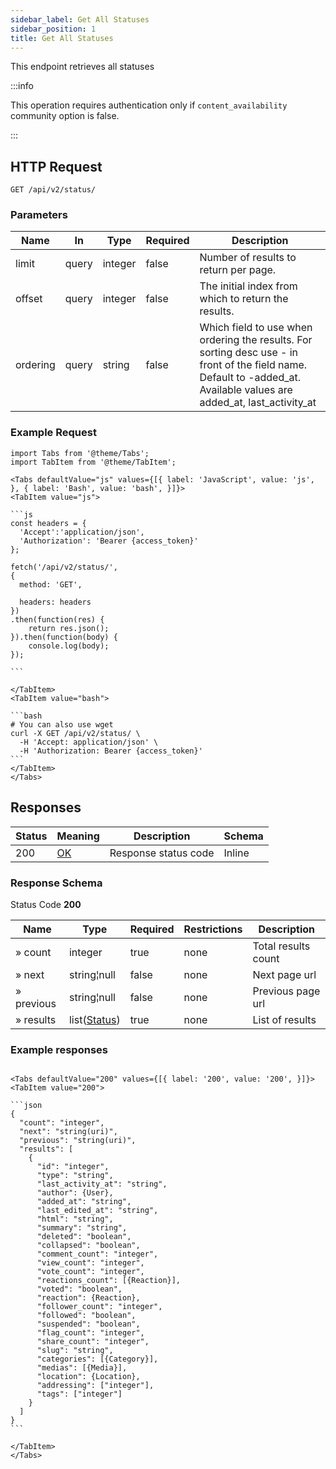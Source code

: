 ```yaml
---
sidebar_label: Get All Statuses
sidebar_position: 1
title: Get All Statuses
---
```


This endpoint retrieves all statuses

:::info

This operation requires authentication only if `content_availability` community option is false.

:::

## HTTP Request

`GET /api/v2/status/`

### Parameters

| Name     | In    | Type    | Required | Description                                                                                                                                                            |
|----------|-------|---------|----------|------------------------------------------------------------------------------------------------------------------------------------------------------------------------|
| limit    | query | integer | false    | Number of results to return per page.                                                                                                                                  |
| offset   | query | integer | false    | The initial index from which to return the results.                                                                                                                    |
| ordering | query | string  | false    | Which field to use when ordering the results. For sorting desc use - in front of the field name. Default to -added_at. Available values are added_at, last_activity_at |

### Example Request

````mdx-code-block
import Tabs from '@theme/Tabs';
import TabItem from '@theme/TabItem';

<Tabs defaultValue="js" values={[{ label: 'JavaScript', value: 'js', }, { label: 'Bash', value: 'bash', }]}>
<TabItem value="js">

```js
const headers = {
  'Accept':'application/json',
  'Authorization': 'Bearer {access_token}'
};

fetch('/api/v2/status/',
{
  method: 'GET',

  headers: headers
})
.then(function(res) {
    return res.json();
}).then(function(body) {
    console.log(body);
});

```

</TabItem>
<TabItem value="bash">

```bash
# You can also use wget
curl -X GET /api/v2/status/ \
  -H 'Accept: application/json' \
  -H 'Authorization: Bearer {access_token}'
```
</TabItem>
</Tabs>
````

## Responses

| Status | Meaning                                                 | Description | Schema |
|--------|---------------------------------------------------------|-------------|--------|
| 200    | [OK](https://tools.ietf.org/html/rfc7231#section-6.3.1) | Response status code        | Inline |

### Response Schema

Status Code **200**

| Name       | Type                                                 | Required | Restrictions | Description         |
|------------|------------------------------------------------------|----------|--------------|---------------------|
| » count    | integer                                              | true     | none         | Total results count |
| » next     | string¦null                                          | false    | none         | Next page url       |
| » previous | string¦null                                          | false    | none         | Previous page url   |
| » results  | list([Status](/docs/apireference/v2/schemas/status)) | true     | none         | List of results     |

### Example responses


````mdx-code-block

<Tabs defaultValue="200" values={[{ label: '200', value: '200', }]}>
<TabItem value="200">

```json
{
  "count": "integer",
  "next": "string(uri)",
  "previous": "string(uri)",
  "results": [
    {
      "id": "integer",
      "type": "string",
      "last_activity_at": "string",
      "author": {User},
      "added_at": "string",
      "last_edited_at": "string",
      "html": "string",
      "summary": "string",
      "deleted": "boolean",
      "collapsed": "boolean",
      "comment_count": "integer",
      "view_count": "integer",
      "vote_count": "integer",
      "reactions_count": [{Reaction}],
      "voted": "boolean",
      "reaction": {Reaction},
      "follower_count": "integer",
      "followed": "boolean",
      "suspended": "boolean",
      "flag_count": "integer",
      "share_count": "integer",
      "slug": "string",
      "categories": [{Category}],
      "medias": [{Media}],
      "location": {Location},
      "addressing": ["integer"],
      "tags": ["integer"]
    }
  ]
}
```

</TabItem>
</Tabs>
````




